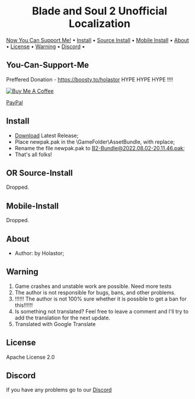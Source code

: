 <h1 align="center">
  <br>
  Blade and Soul 2 Unofficial Localization
  <br>
</h1>
  <a href="#You-Can-Support-Me">Now You Can Support Me!</a> •
  <a href="#Install">Install</a> •
  <a href="#Source-Install">Source Install</a> •
  <a href="#Mobile-Install">Mobile Install</a> •
  <a href="#About">About</a> •
  <a href="#License">License</a> •
  <a href="#Warning">Warning</a> •
  <a href="#Discord">Discord</a> •
</p>


## You-Can-Support-Me

Preffered Donation - https://boosty.to/holastor HYPE HYPE HYPE !!!!

<a href="https://www.buymeacoffee.com/Holastor" target="_blank"><img src="https://www.buymeacoffee.com/assets/img/custom_images/orange_img.png" alt="Buy Me A Coffee" style="height: auto !important;width: auto !important;" ></a>

[PayPal](https://www.paypal.me/holastor)

## Install

* [Download](https://github.com/Holastor/Blade-and-Soul-2-Localization/releases/tag/3.1.6) Latest Release;
* Place newpak.pak in the \GameFolder\AssetBundle, with replace;
* Rename the file newpak.pak to B2-Bundle@2022.08.02-20.11.46.pak;
* That's all folks!

## OR Source-Install
 Dropped.
<!--* Download Source code (zip) [Download](https://github.com/Holastor/Blade-and-Soul-2-Localization/archive/refs/heads/main.zip)
* You need to download the source code and unpack it
* In the /Blade-and-Soul-2-Localization-main/ folder there is an en_US folder, its contents must be transferred in the folder \Game Folder\B2\Data\Text\
* And You need Rename en_US to ko-KR.
* If you don't have these folders, just create them.
* You should get something like this:
 ![Screenshot 2021-09-03 085020](https://user-images.githubusercontent.com/77208679/131947968-630a7edd-d2e2-4754-80e1-769d07ffa34a.png)
* And you need to go folder \GameFolder\B2\Content and delete folder TextPaks;
* That's all folks!-->

## Mobile-Install
 Dropped.
<!-- * ONLY Android
* [Download](https://github.com/Holastor/Blade-and-Soul-2-Localization/releases/tag/3.0.0_M) Latest Release (patch.91.com.ncsoft.bns219.obb);
* patch.91.com.ncsoft.bns219_en.obb - English Language; patch.91.com.ncsoft.bns219_zh.obb - Chinese Language;
* Place the file patch.91.com.ncsoft.bns219_en.obb in the "Internal Memory\Android\obb\com.ncsoft.bns219";
* Rename the file patch.91.com.ncsoft.bns219_en.obb to get patch.91.com.ncsoft.bns219.obb;
* FOR BLADE AND SOUL 12+ you need rename file to patch.91.com.ncsoft.bns2.obb
* And that's it you have English language or any other; -->

## About
  * Author: by Holastor;

## Warning
1) Game crashes and unstable work are possible. Need more tests
2) The author is not responsible for bugs, bans, and other problems.
3) !!!!!! The author is not 100% sure whether it is possible to get a ban for this!!!!!!
4) Is something not translated? Feel free to leave a comment and I'll try to add the translation for the next update.
5) Translated with Google Translate

## License

Apache License 2.0

## Discord

If you have any problems go to our [Discord](https://discord.gg/ecbKmM5h6Q)
